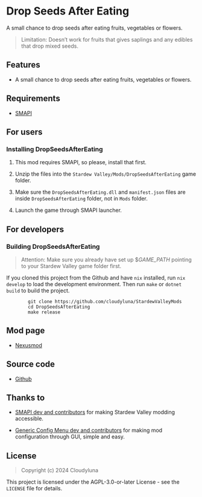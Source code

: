# Drop Seeds After Eating

A small chance to drop seeds after eating fruits, vegetables or flowers.

> Limitation: Doesn’t work for fruits that gives saplings and any
> edibles that drop mixed seeds.

## Features

- A small chance to drop seeds after eating fruits, vegetables or
  flowers.

## Requirements

- [SMAPI](https://www.nexusmods.com/stardewvalley/mods/2400)

## For users

### Installing DropSeedsAfterEating

1.  This mod requires SMAPI, so please, install that first.

2.  Unzip the files into the `Stardew Valley/Mods/DropSeedsAfterEating`
    game folder.

3.  Make sure the `DropSeedsAfterEating.dll` and `manifest.json` files
    are inside `DropSeedsAfterEating` folder, not in `Mods` folder.

4.  Launch the game through SMAPI launcher.

## For developers

### Building DropSeedsAfterEating

> Attention: Make sure you already have set up \$*GAME_PATH* pointing to
> your Stardew Valley game folder first.

If you cloned this project from the Github and have `nix` installed, run
`nix develop` to load the development environment. Then run `make` or
`dotnet build` to build the project.

            git clone https://github.com/cloudyluna/StardewValleyMods
            cd DropSeedsAfterEating
            make release

## Mod page

- [Nexusmod](https://www.nexusmods.com/stardewvalley/mods/27353)

## Source code

- [Github](https://github.com/cloudyluna/StardewValleyMods/tree/main/DropSeedsAfterEating)

## Thanks to

- [SMAPI dev and contributors](https://github.com/Pathoschild/SMAPI) for
  making Stardew Valley modding accessible.

- [Generic Config Menu dev and
  contributors](https://www.nexusmods.com/stardewvalley/mods/5098) for
  making mod configuration through GUI, simple and easy.

## License

> Copyright (c) 2024 Cloudyluna

This project is licensed under the AGPL-3.0-or-later License - see the
`LICENSE` file for details.
